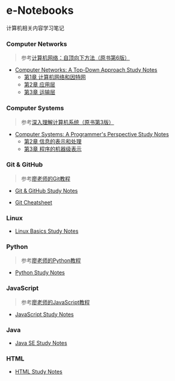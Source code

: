 # e-Notebooks

计算机相关内容学习笔记

### Computer Networks

> 参考[计算机网络：自顶向下方法（原书第6版）](https://book.douban.com/subject/26176870/) 

- [Computer Networks: A Top-Down Approach Study Notes](https://github.com/KEVISONG/e-notebooks/tree/master/Computer%20Networks)
	- [第1章 计算机网络和因特网](https://github.com/KEVISONG/e-notebooks/blob/master/Computer%20Networks/%E7%AC%AC1%E7%AB%A0%20%E8%AE%A1%E7%AE%97%E6%9C%BA%E7%BD%91%E7%BB%9C%E5%92%8C%E5%9B%A0%E7%89%B9%E7%BD%91.md#%E7%AC%AC1%E7%AB%A0-%E8%AE%A1%E7%AE%97%E6%9C%BA%E7%BD%91%E7%BB%9C%E5%92%8C%E5%9B%A0%E7%89%B9%E7%BD%91)
	- [第2章 应用层](https://github.com/KEVISONG/e-notebooks/blob/master/Computer%20Networks/%E7%AC%AC2%E7%AB%A0%20%E5%BA%94%E7%94%A8%E5%B1%82.md#%E7%AC%AC2%E7%AB%A0-%E5%BA%94%E7%94%A8%E5%B1%82)
	- [第3章 运输层](https://github.com/KEVISONG/e-notebooks/blob/master/Computer%20Networks/%E7%AC%AC3%E7%AB%A0%20%E8%BF%90%E8%BE%93%E5%B1%82.md#%E7%AC%AC3%E7%AB%A0-%E8%BF%90%E8%BE%93%E5%B1%82)

### Computer Systems

> 参考[深入理解计算机系统（原书第3版）](https://book.douban.com/subject/26912767/) 

- [Computer Systems: A Programmer's Perspective Study Notes](https://github.com/KEVISONG/e-notebooks/tree/master/Computer%20Systems)  
	- [第2章 信息的表示和处理](https://github.com/KEVISONG/e-notebooks/blob/master/Computer%20Systems/%E7%AC%AC2%E7%AB%A0%20%E4%BF%A1%E6%81%AF%E7%9A%84%E8%A1%A8%E7%A4%BA%E5%92%8C%E5%A4%84%E7%90%86.md#%E7%AC%AC2%E7%AB%A0-%E4%BF%A1%E6%81%AF%E7%9A%84%E8%A1%A8%E7%A4%BA%E5%92%8C%E5%A4%84%E7%90%86)
	- [第3章 程序的机器级表示](https://github.com/KEVISONG/e-notebooks/blob/master/Computer%20Systems/%E7%AC%AC3%E7%AB%A0%20%E7%A8%8B%E5%BA%8F%E7%9A%84%E6%9C%BA%E5%99%A8%E7%BA%A7%E8%A1%A8%E7%A4%BA.md#%E7%AC%AC3%E7%AB%A0-%E7%A8%8B%E5%BA%8F%E7%9A%84%E6%9C%BA%E5%99%A8%E7%BA%A7%E8%A1%A8%E7%A4%BA)

### Git & GitHub

> 参考[廖老师的Git教程](https://www.liaoxuefeng.com/wiki/0013739516305929606dd18361248578c67b8067c8c017b000)  

- [Git & GitHub Study Notes](https://github.com/KEVISONG/e-notebooks/blob/master/Git%20%26%20GitHub/Git%20%26%20GitHub%20Study%20Notes.md#git--github-study-notes)  

- [Git Cheatsheet](https://github.com/KEVISONG/e-notebooks/blob/master/Git%20%26%20GitHub/Git%20Cheatsheet.pdf)

### Linux

- [Linux Basics Study Notes](https://github.com/KEVISONG/e-notebooks/blob/master/Linux/Linux%20Basics%20Study%20Notes.md#linux-basics-study-notes)

### Python

> 参考[廖老师的Python教程](https://www.liaoxuefeng.com/wiki/0014316089557264a6b348958f449949df42a6d3a2e542c000)

- [Python Study Notes](https://github.com/KEVISONG/e-notebooks/blob/master/Python/Python%20Study%20Notes.md#python-study-notes)

### JavaScript

> 参考[廖老师的JavaScript教程](https://www.liaoxuefeng.com/wiki/001434446689867b27157e896e74d51a89c25cc8b43bdb3000)

- [JavaScript Study Notes](https://github.com/KEVISONG/e-notebooks/blob/master/JavaScript/JavaScript%20Study%20Notes.md#javascript-study-notes)  

### Java

- [Java SE Study Notes](https://github.com/KEVISONG/e-notebooks/blob/master/Java/Java%20SE%20Study%20Notes.md#java-se-study-notes)

### HTML

- [HTML Study Notes](https://github.com/KEVISONG/e-notebooks/blob/master/HTML/HTML%20Study%20Notes.md#html-study-notes)





